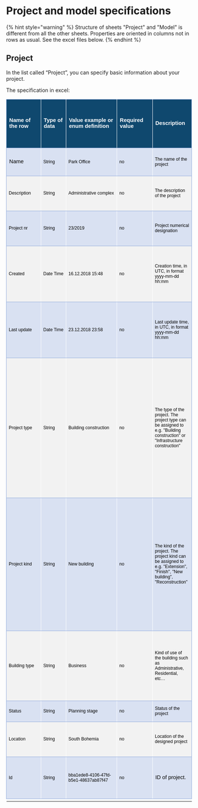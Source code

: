 # Project and model specifications

{% hint style="warning" %}
Structure of sheets "Project" and "Model" is different from all the other sheets. Properties are oriented in columns not in rows as usual. See the excel files below.
{% endhint %}

## Project

In the list called “Project”, you can specify basic information about your project.

The specification in excel:

<table>
  <thead>
    <tr>
      <td height=132 class=xl65 width=143 style='height:99.0pt;width:107pt;
  font-size:11.0pt;color:white;font-weight:700;text-decoration:none;text-underline-style:
  none;text-line-through:none;font-family:"Century Gothic", sans-serif;
  border-top:.5pt solid #8EA9DB;border-right:1.0pt solid white;border-bottom:
  .5pt solid #8EA9DB;border-left:.5pt solid #8EA9DB;background:#0F486E;
  mso-pattern:black none'>Name of the row</td>
  <td class=xl65 width=113 style='width:85pt;font-size:11.0pt;color:white;
  font-weight:700;text-decoration:none;text-underline-style:none;text-line-through:
  none;font-family:"Century Gothic", sans-serif;border-top:.5pt solid #8EA9DB;
  border-right:1.0pt solid white;border-bottom:.5pt solid #8EA9DB;border-left:
  none;background:#0F486E;mso-pattern:black none'>Type of data</td>
  <td class=xl65 width=273 style='width:205pt;font-size:11.0pt;color:white;
  font-weight:700;text-decoration:none;text-underline-style:none;text-line-through:
  none;font-family:"Century Gothic", sans-serif;border-top:.5pt solid #8EA9DB;
  border-right:1.0pt solid white;border-bottom:.5pt solid #8EA9DB;border-left:
  none;background:#0F486E;mso-pattern:black none'>Value example or enum
  definition</td>
  <td class=xl65 width=134 style='width:101pt;font-size:11.0pt;color:white;
  font-weight:700;text-decoration:none;text-underline-style:none;text-line-through:
  none;font-family:"Century Gothic", sans-serif;border-top:.5pt solid #8EA9DB;
  border-right:1.0pt solid white;border-bottom:.5pt solid #8EA9DB;border-left:
  none;background:#0F486E;mso-pattern:black none'>Required value</td>
  <td class=xl66 width=105 style='width:79pt;font-size:11.0pt;color:white;
  font-weight:700;text-decoration:none;text-underline-style:none;text-line-through:
  none;font-family:"Century Gothic", sans-serif;border-top:.5pt solid #8EA9DB;
  border-right:.5pt solid #8EA9DB;border-bottom:.5pt solid #8EA9DB;border-left:
  none;background:#0F486E;mso-pattern:black none'>Description</td>
 </tr>
 <tr height=76 style='height:57.0pt;break-inside: avoid'>
  <td height=76 class=xl67 width=143 style='height:57.0pt;width:107pt;
  font-size:11.0pt;color:black;font-weight:400;text-decoration:none;text-underline-style:
  none;text-line-through:none;font-family:"Century Gothic", sans-serif;
  border-top:.5pt solid #8EA9DB;border-right:1.0pt solid white;border-bottom:
  .5pt solid #8EA9DB;border-left:.5pt solid #8EA9DB;background:#D9E1F2;
  mso-pattern:#D9E1F2 none'>Name</td>
  <td class=xl68 width=113 style='width:85pt;font-size:9.0pt;color:black;
  font-weight:400;text-decoration:none;text-underline-style:none;text-line-through:
  none;font-family:"Century Gothic", sans-serif;border-top:.5pt solid #8EA9DB;
  border-right:1.0pt solid white;border-bottom:.5pt solid #8EA9DB;border-left:
  none;background:#D9E1F2;mso-pattern:#D9E1F2 none'>String</td>
  <td class=xl68 width=273 style='width:205pt;font-size:9.0pt;color:black;
  font-weight:400;text-decoration:none;text-underline-style:none;text-line-through:
  none;font-family:"Century Gothic", sans-serif;border-top:.5pt solid #8EA9DB;
  border-right:1.0pt solid white;border-bottom:.5pt solid #8EA9DB;border-left:
  none;background:#D9E1F2;mso-pattern:#D9E1F2 none'>Park Office</td>
  <td class=xl68 width=134 style='width:101pt;font-size:9.0pt;color:black;
  font-weight:400;text-decoration:none;text-underline-style:none;text-line-through:
  none;font-family:"Century Gothic", sans-serif;border-top:.5pt solid #8EA9DB;
  border-right:1.0pt solid white;border-bottom:.5pt solid #8EA9DB;border-left:
  none;background:#D9E1F2;mso-pattern:#D9E1F2 none'>no</td>
  <td class=xl69 width=105 style='width:79pt;font-size:9.0pt;color:black;
  font-weight:400;text-decoration:none;text-underline-style:none;text-line-through:
  none;font-family:"Century Gothic", sans-serif;border-top:.5pt solid #8EA9DB;
  border-right:.5pt solid #8EA9DB;border-bottom:.5pt solid #8EA9DB;border-left:
  none;background:#D9E1F2;mso-pattern:#D9E1F2 none'>The name of the project</td>
 </tr>
 <tr height=95 style='height:71.25pt;break-inside: avoid'>
  <td height=95 class=xl70 width=143 style='height:71.25pt;width:107pt;
  font-size:9.0pt;color:black;font-weight:400;text-decoration:none;text-underline-style:
  none;text-line-through:none;font-family:"Century Gothic", sans-serif;
  border-top:.5pt solid #8EA9DB;border-right:1.0pt solid white;border-bottom:
  .5pt solid #8EA9DB;border-left:.5pt solid #8EA9DB;background:#F2F2F2;
  mso-pattern:black none'>Description</td>
  <td class=xl70 width=113 style='width:85pt;font-size:9.0pt;color:black;
  font-weight:400;text-decoration:none;text-underline-style:none;text-line-through:
  none;font-family:"Century Gothic", sans-serif;border-top:.5pt solid #8EA9DB;
  border-right:1.0pt solid white;border-bottom:.5pt solid #8EA9DB;border-left:
  none;background:#F2F2F2;mso-pattern:black none'>String</td>
  <td class=xl70 width=273 style='width:205pt;font-size:9.0pt;color:black;
  font-weight:400;text-decoration:none;text-underline-style:none;text-line-through:
  none;font-family:"Century Gothic", sans-serif;border-top:.5pt solid #8EA9DB;
  border-right:1.0pt solid white;border-bottom:.5pt solid #8EA9DB;border-left:
  none;background:#F2F2F2;mso-pattern:black none'>Administrative complex</td>
  <td class=xl70 width=134 style='width:101pt;font-size:9.0pt;color:black;
  font-weight:400;text-decoration:none;text-underline-style:none;text-line-through:
  none;font-family:"Century Gothic", sans-serif;border-top:.5pt solid #8EA9DB;
  border-right:1.0pt solid white;border-bottom:.5pt solid #8EA9DB;border-left:
  none;background:#F2F2F2;mso-pattern:black none'>no</td>
  <td class=xl71 width=105 style='width:79pt;font-size:9.0pt;color:black;
  font-weight:400;text-decoration:none;text-underline-style:none;text-line-through:
  none;font-family:"Century Gothic", sans-serif;border-top:.5pt solid #8EA9DB;
  border-right:.5pt solid #8EA9DB;border-bottom:.5pt solid #8EA9DB;border-left:
  none;background:#F2F2F2;mso-pattern:black none'>The description of the
  project</td>
 </tr>
 <tr height=95 style='height:71.25pt;break-inside: avoid'>
  <td height=95 class=xl68 width=143 style='height:71.25pt;width:107pt;
  font-size:9.0pt;color:black;font-weight:400;text-decoration:none;text-underline-style:
  none;text-line-through:none;font-family:"Century Gothic", sans-serif;
  border-top:.5pt solid #8EA9DB;border-right:1.0pt solid white;border-bottom:
  .5pt solid #8EA9DB;border-left:.5pt solid #8EA9DB;background:#D9E1F2;
  mso-pattern:#D9E1F2 none'>Project nr</td>
  <td class=xl68 width=113 style='width:85pt;font-size:9.0pt;color:black;
  font-weight:400;text-decoration:none;text-underline-style:none;text-line-through:
  none;font-family:"Century Gothic", sans-serif;border-top:.5pt solid #8EA9DB;
  border-right:1.0pt solid white;border-bottom:.5pt solid #8EA9DB;border-left:
  none;background:#D9E1F2;mso-pattern:#D9E1F2 none'>String</td>
  <td class=xl68 width=273 style='width:205pt;font-size:9.0pt;color:black;
  font-weight:400;text-decoration:none;text-underline-style:none;text-line-through:
  none;font-family:"Century Gothic", sans-serif;border-top:.5pt solid #8EA9DB;
  border-right:1.0pt solid white;border-bottom:.5pt solid #8EA9DB;border-left:
  none;background:#D9E1F2;mso-pattern:#D9E1F2 none'>23/2019</td>
  <td class=xl68 width=134 style='width:101pt;font-size:9.0pt;color:black;
  font-weight:400;text-decoration:none;text-underline-style:none;text-line-through:
  none;font-family:"Century Gothic", sans-serif;border-top:.5pt solid #8EA9DB;
  border-right:1.0pt solid white;border-bottom:.5pt solid #8EA9DB;border-left:
  none;background:#D9E1F2;mso-pattern:#D9E1F2 none'>no</td>
  <td class=xl69 width=105 style='width:79pt;font-size:9.0pt;color:black;
  font-weight:400;text-decoration:none;text-underline-style:none;text-line-through:
  none;font-family:"Century Gothic", sans-serif;border-top:.5pt solid #8EA9DB;
  border-right:.5pt solid #8EA9DB;border-bottom:.5pt solid #8EA9DB;border-left:
  none;background:#D9E1F2;mso-pattern:#D9E1F2 none'>Project numerical
  designation</td>
 </tr>
 <tr height=152 style='height:114.0pt;break-inside: avoid'>
  <td height=152 class=xl70 width=143 style='height:114.0pt;width:107pt;
  font-size:9.0pt;color:black;font-weight:400;text-decoration:none;text-underline-style:
  none;text-line-through:none;font-family:"Century Gothic", sans-serif;
  border-top:.5pt solid #8EA9DB;border-right:1.0pt solid white;border-bottom:
  .5pt solid #8EA9DB;border-left:.5pt solid #8EA9DB;background:#F2F2F2;
  mso-pattern:black none'>Created</td>
  <td class=xl70 width=113 style='width:85pt;font-size:9.0pt;color:black;
  font-weight:400;text-decoration:none;text-underline-style:none;text-line-through:
  none;font-family:"Century Gothic", sans-serif;border-top:.5pt solid #8EA9DB;
  border-right:1.0pt solid white;border-bottom:.5pt solid #8EA9DB;border-left:
  none;background:#F2F2F2;mso-pattern:black none'>Date Time</td>
  <td class=xl72 width=273 style='width:205pt;font-size:9.0pt;color:black;
  font-weight:400;text-decoration:none;text-underline-style:none;text-line-through:
  none;font-family:"Century Gothic", sans-serif;border-top:.5pt solid #8EA9DB;
  border-right:1.0pt solid white;border-bottom:.5pt solid #8EA9DB;border-left:
  none;background:#F2F2F2;mso-pattern:black none'>16.12.2018 15:48</td>
  <td class=xl70 width=134 style='width:101pt;font-size:9.0pt;color:black;
  font-weight:400;text-decoration:none;text-underline-style:none;text-line-through:
  none;font-family:"Century Gothic", sans-serif;border-top:.5pt solid #8EA9DB;
  border-right:1.0pt solid white;border-bottom:.5pt solid #8EA9DB;border-left:
  none;background:#F2F2F2;mso-pattern:black none'>no</td>
  <td class=xl71 width=105 style='width:79pt;font-size:9.0pt;color:black;
  font-weight:400;text-decoration:none;text-underline-style:none;text-line-through:
  none;font-family:"Century Gothic", sans-serif;border-top:.5pt solid #8EA9DB;
  border-right:.5pt solid #8EA9DB;border-bottom:.5pt solid #8EA9DB;border-left:
  none;background:#F2F2F2;mso-pattern:black none'>Creation time, in UTC, in
  format yyyy-mm-dd hh:mm</td>
 </tr>
 <tr height=152 style='height:114.0pt;break-inside: avoid'>
  <td height=152 class=xl68 width=143 style='height:114.0pt;width:107pt;
  font-size:9.0pt;color:black;font-weight:400;text-decoration:none;text-underline-style:
  none;text-line-through:none;font-family:"Century Gothic", sans-serif;
  border-top:.5pt solid #8EA9DB;border-right:1.0pt solid white;border-bottom:
  .5pt solid #8EA9DB;border-left:.5pt solid #8EA9DB;background:#D9E1F2;
  mso-pattern:#D9E1F2 none'>Last update</td>
  <td class=xl68 width=113 style='width:85pt;font-size:9.0pt;color:black;
  font-weight:400;text-decoration:none;text-underline-style:none;text-line-through:
  none;font-family:"Century Gothic", sans-serif;border-top:.5pt solid #8EA9DB;
  border-right:1.0pt solid white;border-bottom:.5pt solid #8EA9DB;border-left:
  none;background:#D9E1F2;mso-pattern:#D9E1F2 none'>Date Time</td>
  <td class=xl73 width=273 style='width:205pt;font-size:9.0pt;color:black;
  font-weight:400;text-decoration:none;text-underline-style:none;text-line-through:
  none;font-family:"Century Gothic", sans-serif;border-top:.5pt solid #8EA9DB;
  border-right:1.0pt solid white;border-bottom:.5pt solid #8EA9DB;border-left:
  none;background:#D9E1F2;mso-pattern:#D9E1F2 none'>23.12.2018 23:58</td>
  <td class=xl68 width=134 style='width:101pt;font-size:9.0pt;color:black;
  font-weight:400;text-decoration:none;text-underline-style:none;text-line-through:
  none;font-family:"Century Gothic", sans-serif;border-top:.5pt solid #8EA9DB;
  border-right:1.0pt solid white;border-bottom:.5pt solid #8EA9DB;border-left:
  none;background:#D9E1F2;mso-pattern:#D9E1F2 none'>no</td>
  <td class=xl69 width=105 style='width:79pt;font-size:9.0pt;color:black;
  font-weight:400;text-decoration:none;text-underline-style:none;text-line-through:
  none;font-family:"Century Gothic", sans-serif;border-top:.5pt solid #8EA9DB;
  border-right:.5pt solid #8EA9DB;border-bottom:.5pt solid #8EA9DB;border-left:
  none;background:#D9E1F2;mso-pattern:#D9E1F2 none'>Last update time, in UTC,
  in format yyyy-mm-dd hh:mm</td>
 </tr>
 <tr height=380 style='height:285.0pt;break-inside: avoid'>
  <td height=380 class=xl70 width=143 style='height:285.0pt;width:107pt;
  font-size:9.0pt;color:black;font-weight:400;text-decoration:none;text-underline-style:
  none;text-line-through:none;font-family:"Century Gothic", sans-serif;
  border-top:.5pt solid #8EA9DB;border-right:1.0pt solid white;border-bottom:
  .5pt solid #8EA9DB;border-left:.5pt solid #8EA9DB;background:#F2F2F2;
  mso-pattern:black none'>Project type</td>
  <td class=xl70 width=113 style='width:85pt;font-size:9.0pt;color:black;
  font-weight:400;text-decoration:none;text-underline-style:none;text-line-through:
  none;font-family:"Century Gothic", sans-serif;border-top:.5pt solid #8EA9DB;
  border-right:1.0pt solid white;border-bottom:.5pt solid #8EA9DB;border-left:
  none;background:#F2F2F2;mso-pattern:black none'>String</td>
  <td class=xl70 width=273 style='width:205pt;font-size:9.0pt;color:black;
  font-weight:400;text-decoration:none;text-underline-style:none;text-line-through:
  none;font-family:"Century Gothic", sans-serif;border-top:.5pt solid #8EA9DB;
  border-right:1.0pt solid white;border-bottom:.5pt solid #8EA9DB;border-left:
  none;background:#F2F2F2;mso-pattern:black none'>Building construction</td>
  <td class=xl70 width=134 style='width:101pt;font-size:9.0pt;color:black;
  font-weight:400;text-decoration:none;text-underline-style:none;text-line-through:
  none;font-family:"Century Gothic", sans-serif;border-top:.5pt solid #8EA9DB;
  border-right:1.0pt solid white;border-bottom:.5pt solid #8EA9DB;border-left:
  none;background:#F2F2F2;mso-pattern:black none'>no</td>
  <td class=xl71 width=105 style='width:79pt;font-size:9.0pt;color:black;
  font-weight:400;text-decoration:none;text-underline-style:none;text-line-through:
  none;font-family:"Century Gothic", sans-serif;border-top:.5pt solid #8EA9DB;
  border-right:.5pt solid #8EA9DB;border-bottom:.5pt solid #8EA9DB;border-left:
  none;background:#F2F2F2;mso-pattern:black none'>The type of the project. The
  project type can be assigned to e.g. &quot;Building construction&quot; or
  &quot;Infrastructure construction&quot;</td>
 </tr>
 <tr height=361 style='height:270.75pt;break-inside: avoid'>
  <td height=361 class=xl68 width=143 style='height:270.75pt;width:107pt;
  font-size:9.0pt;color:black;font-weight:400;text-decoration:none;text-underline-style:
  none;text-line-through:none;font-family:"Century Gothic", sans-serif;
  border-top:.5pt solid #8EA9DB;border-right:1.0pt solid white;border-bottom:
  .5pt solid #8EA9DB;border-left:.5pt solid #8EA9DB;background:#D9E1F2;
  mso-pattern:#D9E1F2 none'>Project kind</td>
  <td class=xl68 width=113 style='width:85pt;font-size:9.0pt;color:black;
  font-weight:400;text-decoration:none;text-underline-style:none;text-line-through:
  none;font-family:"Century Gothic", sans-serif;border-top:.5pt solid #8EA9DB;
  border-right:1.0pt solid white;border-bottom:.5pt solid #8EA9DB;border-left:
  none;background:#D9E1F2;mso-pattern:#D9E1F2 none'>String</td>
  <td class=xl68 width=273 style='width:205pt;font-size:9.0pt;color:black;
  font-weight:400;text-decoration:none;text-underline-style:none;text-line-through:
  none;font-family:"Century Gothic", sans-serif;border-top:.5pt solid #8EA9DB;
  border-right:1.0pt solid white;border-bottom:.5pt solid #8EA9DB;border-left:
  none;background:#D9E1F2;mso-pattern:#D9E1F2 none'>New building</td>
  <td class=xl68 width=134 style='width:101pt;font-size:9.0pt;color:black;
  font-weight:400;text-decoration:none;text-underline-style:none;text-line-through:
  none;font-family:"Century Gothic", sans-serif;border-top:.5pt solid #8EA9DB;
  border-right:1.0pt solid white;border-bottom:.5pt solid #8EA9DB;border-left:
  none;background:#D9E1F2;mso-pattern:#D9E1F2 none'>no</td>
  <td class=xl69 width=105 style='width:79pt;font-size:9.0pt;color:black;
  font-weight:400;text-decoration:none;text-underline-style:none;text-line-through:
  none;font-family:"Century Gothic", sans-serif;border-top:.5pt solid #8EA9DB;
  border-right:.5pt solid #8EA9DB;border-bottom:.5pt solid #8EA9DB;border-left:
  none;background:#D9E1F2;mso-pattern:#D9E1F2 none'>The kind of the project.
  The project kind can be assigned to e.g. &quot;Extension&quot;,
  &quot;Finish&quot;, &quot;New building&quot;, &quot;Reconstruction&quot;</td>
 </tr>
 <tr height=190 style='height:142.5pt;break-inside: avoid'>
  <td height=190 class=xl70 width=143 style='height:142.5pt;width:107pt;
  font-size:9.0pt;color:black;font-weight:400;text-decoration:none;text-underline-style:
  none;text-line-through:none;font-family:"Century Gothic", sans-serif;
  border-top:.5pt solid #8EA9DB;border-right:1.0pt solid white;border-bottom:
  .5pt solid #8EA9DB;border-left:.5pt solid #8EA9DB;background:#F2F2F2;
  mso-pattern:black none'>Building type</td>
  <td class=xl70 width=113 style='width:85pt;font-size:9.0pt;color:black;
  font-weight:400;text-decoration:none;text-underline-style:none;text-line-through:
  none;font-family:"Century Gothic", sans-serif;border-top:.5pt solid #8EA9DB;
  border-right:1.0pt solid white;border-bottom:.5pt solid #8EA9DB;border-left:
  none;background:#F2F2F2;mso-pattern:black none'>String</td>
  <td class=xl70 width=273 style='width:205pt;font-size:9.0pt;color:black;
  font-weight:400;text-decoration:none;text-underline-style:none;text-line-through:
  none;font-family:"Century Gothic", sans-serif;border-top:.5pt solid #8EA9DB;
  border-right:1.0pt solid white;border-bottom:.5pt solid #8EA9DB;border-left:
  none;background:#F2F2F2;mso-pattern:black none'>Business</td>
  <td class=xl70 width=134 style='width:101pt;font-size:9.0pt;color:black;
  font-weight:400;text-decoration:none;text-underline-style:none;text-line-through:
  none;font-family:"Century Gothic", sans-serif;border-top:.5pt solid #8EA9DB;
  border-right:1.0pt solid white;border-bottom:.5pt solid #8EA9DB;border-left:
  none;background:#F2F2F2;mso-pattern:black none'>no</td>
  <td class=xl71 width=105 style='width:79pt;font-size:9.0pt;color:black;
  font-weight:400;text-decoration:none;text-underline-style:none;text-line-through:
  none;font-family:"Century Gothic", sans-serif;border-top:.5pt solid #8EA9DB;
  border-right:.5pt solid #8EA9DB;border-bottom:.5pt solid #8EA9DB;border-left:
  none;background:#F2F2F2;mso-pattern:black none'>Kind of use of the building
  such as Administrative, Residential, etc…</td>
 </tr>
 <tr height=57 style='height:42.75pt;break-inside: avoid'>
  <td height=57 class=xl68 width=143 style='height:42.75pt;width:107pt;
  font-size:9.0pt;color:black;font-weight:400;text-decoration:none;text-underline-style:
  none;text-line-through:none;font-family:"Century Gothic", sans-serif;
  border-top:.5pt solid #8EA9DB;border-right:1.0pt solid white;border-bottom:
  .5pt solid #8EA9DB;border-left:.5pt solid #8EA9DB;background:#D9E1F2;
  mso-pattern:#D9E1F2 none'>Status</td>
  <td class=xl68 width=113 style='width:85pt;font-size:9.0pt;color:black;
  font-weight:400;text-decoration:none;text-underline-style:none;text-line-through:
  none;font-family:"Century Gothic", sans-serif;border-top:.5pt solid #8EA9DB;
  border-right:1.0pt solid white;border-bottom:.5pt solid #8EA9DB;border-left:
  none;background:#D9E1F2;mso-pattern:#D9E1F2 none'>String</td>
  <td class=xl68 width=273 style='width:205pt;font-size:9.0pt;color:black;
  font-weight:400;text-decoration:none;text-underline-style:none;text-line-through:
  none;font-family:"Century Gothic", sans-serif;border-top:.5pt solid #8EA9DB;
  border-right:1.0pt solid white;border-bottom:.5pt solid #8EA9DB;border-left:
  none;background:#D9E1F2;mso-pattern:#D9E1F2 none'>Planning stage</td>
  <td class=xl68 width=134 style='width:101pt;font-size:9.0pt;color:black;
  font-weight:400;text-decoration:none;text-underline-style:none;text-line-through:
  none;font-family:"Century Gothic", sans-serif;border-top:.5pt solid #8EA9DB;
  border-right:1.0pt solid white;border-bottom:.5pt solid #8EA9DB;border-left:
  none;background:#D9E1F2;mso-pattern:#D9E1F2 none'>no</td>
  <td class=xl69 width=105 style='width:79pt;font-size:9.0pt;color:black;
  font-weight:400;text-decoration:none;text-underline-style:none;text-line-through:
  none;font-family:"Century Gothic", sans-serif;border-top:.5pt solid #8EA9DB;
  border-right:.5pt solid #8EA9DB;border-bottom:.5pt solid #8EA9DB;border-left:
  none;background:#D9E1F2;mso-pattern:#D9E1F2 none'>Status of the project</td>
 </tr>
 <tr height=95 style='height:71.25pt;break-inside: avoid'>
  <td height=95 class=xl70 width=143 style='height:71.25pt;width:107pt;
  font-size:9.0pt;color:black;font-weight:400;text-decoration:none;text-underline-style:
  none;text-line-through:none;font-family:"Century Gothic", sans-serif;
  border-top:.5pt solid #8EA9DB;border-right:1.0pt solid white;border-bottom:
  .5pt solid #8EA9DB;border-left:.5pt solid #8EA9DB;background:#F2F2F2;
  mso-pattern:black none'>Location</td>
  <td class=xl70 width=113 style='width:85pt;font-size:9.0pt;color:black;
  font-weight:400;text-decoration:none;text-underline-style:none;text-line-through:
  none;font-family:"Century Gothic", sans-serif;border-top:.5pt solid #8EA9DB;
  border-right:1.0pt solid white;border-bottom:.5pt solid #8EA9DB;border-left:
  none;background:#F2F2F2;mso-pattern:black none'>String</td>
  <td class=xl70 width=273 style='width:205pt;font-size:9.0pt;color:black;
  font-weight:400;text-decoration:none;text-underline-style:none;text-line-through:
  none;font-family:"Century Gothic", sans-serif;border-top:.5pt solid #8EA9DB;
  border-right:1.0pt solid white;border-bottom:.5pt solid #8EA9DB;border-left:
  none;background:#F2F2F2;mso-pattern:black none'>South Bohemia</td>
  <td class=xl70 width=134 style='width:101pt;font-size:9.0pt;color:black;
  font-weight:400;text-decoration:none;text-underline-style:none;text-line-through:
  none;font-family:"Century Gothic", sans-serif;border-top:.5pt solid #8EA9DB;
  border-right:1.0pt solid white;border-bottom:.5pt solid #8EA9DB;border-left:
  none;background:#F2F2F2;mso-pattern:black none'>no</td>
  <td class=xl71 width=105 style='width:79pt;font-size:9.0pt;color:black;
  font-weight:400;text-decoration:none;text-underline-style:none;text-line-through:
  none;font-family:"Century Gothic", sans-serif;border-top:.5pt solid #8EA9DB;
  border-right:.5pt solid #8EA9DB;border-bottom:.5pt solid #8EA9DB;border-left:
  none;background:#F2F2F2;mso-pattern:black none'>Location of the designed
  project</td>
 </tr>
 <tr height=114 style='height:85.5pt;break-inside: avoid'>
  <td height=114 class=xl68 width=143 style='height:85.5pt;width:107pt;
  font-size:9.0pt;color:black;font-weight:400;text-decoration:none;text-underline-style:
  none;text-line-through:none;font-family:"Century Gothic", sans-serif;
  border-top:.5pt solid #8EA9DB;border-right:1.0pt solid white;border-bottom:
  .5pt solid #8EA9DB;border-left:.5pt solid #8EA9DB;background:#D9E1F2;
  mso-pattern:#D9E1F2 none'>Id</td>
  <td class=xl68 width=113 style='width:85pt;font-size:9.0pt;color:black;
  font-weight:400;text-decoration:none;text-underline-style:none;text-line-through:
  none;font-family:"Century Gothic", sans-serif;border-top:.5pt solid #8EA9DB;
  border-right:1.0pt solid white;border-bottom:.5pt solid #8EA9DB;border-left:
  none;background:#D9E1F2;mso-pattern:#D9E1F2 none'>String</td>
  <td class=xl68 width=273 style='width:205pt;font-size:9.0pt;color:black;
  font-weight:400;text-decoration:none;text-underline-style:none;text-line-through:
  none;font-family:"Century Gothic", sans-serif;border-top:.5pt solid #8EA9DB;
  border-right:1.0pt solid white;border-bottom:.5pt solid #8EA9DB;border-left:
  none;background:#D9E1F2;mso-pattern:#D9E1F2 none'>bba1ede8-4106-47fd-b5e1-48637ab87f47</td>
  <td class=xl68 width=134 style='width:101pt;font-size:9.0pt;color:black;
  font-weight:400;text-decoration:none;text-underline-style:none;text-line-through:
  none;font-family:"Century Gothic", sans-serif;border-top:.5pt solid #8EA9DB;
  border-right:1.0pt solid white;border-bottom:.5pt solid #8EA9DB;border-left:
  none;background:#D9E1F2;mso-pattern:#D9E1F2 none'>no</td>
  <td class=xl74 width=105 style='width:79pt;font-size:11.0pt;color:black;
  font-weight:400;text-decoration:none;text-underline-style:none;text-line-through:
  none;font-family:"Century Gothic", sans-serif;border-top:.5pt solid #8EA9DB;
  border-right:.5pt solid #8EA9DB;border-bottom:.5pt solid #8EA9DB;border-left:
  none;background:#D9E1F2;mso-pattern:#D9E1F2 none'>ID of project.</td>
    </tr>
  </thead>
  <tbody>
    <tr>
      <td style="text-align:left"></td>
      <td style="text-align:left"></td>
      <td style="text-align:left"></td>
      <td style="text-align:left"></td>
      <td style="text-align:left"></td>
    </tr>
  </tbody>
</table>

